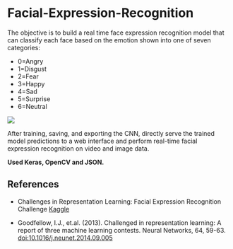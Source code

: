 # Facial-Expression-Recognition

The objective is to build a real time face expression recognition model that can classify each face based on the emotion shown into one of seven categories:
- 0=Angry
- 1=Disgust 
- 2=Fear
- 3=Happy
- 4=Sad
- 5=Surprise
- 6=Neutral

![](https://baileyb.pbworks.com/f/PSA-2011-05-matsumoto-fig1_tcm7-115934.jpg)

After training, saving, and exporting the CNN,  directly serve the trained model predictions to a web interface and perform real-time facial expression recognition on video and image data.

**Used Keras, OpenCV and JSON.**

## References
- Challenges in Representation Learning: Facial Expression Recognition Challenge [Kaggle](https://www.kaggle.com/c/challenges-in-representation-learning-facial-expression-recognition-challenge/overview)

- Goodfellow, I.J., et.al. (2013). Challenged in representation learning: A report of three machine learning contests. Neural Networks, 64, 59-63. [doi:10.1016/j.neunet.2014.09.005](https://arxiv.org/pdf/1307.0414.pdf)

